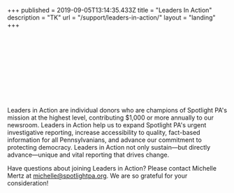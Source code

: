 +++
published = 2019-09-05T13:14:35.433Z
title = "Leaders In Action"
description = "TK"
url = "/support/leaders-in-action/"
layout = "landing"
+++

<svg class="float-right w-40 md:w-60 -mt-6 md:-mr-16 mb-2 ml-1 md:ml-2">
  <use href="#leaders-in-action" />
</svg>

Leaders in Action are individual donors who are champions of Spotlight PA's mission at the highest level, contributing $1,000 or more annually to our newsroom. Leaders in Action help us to expand Spotlight PA's urgent investigative reporting, increase accessibility to quality, fact-based information for all Pennsylvanians, and advance our commitment to protecting democracy. Leaders in Action not only sustain—but directly advance—unique and vital reporting that drives change.

Have questions about joining Leaders in Action? Please contact Michelle Mertz at [michelle@spotlightpa.org](mailto:michelle@spotlightpa.org). We are so grateful for your consideration!